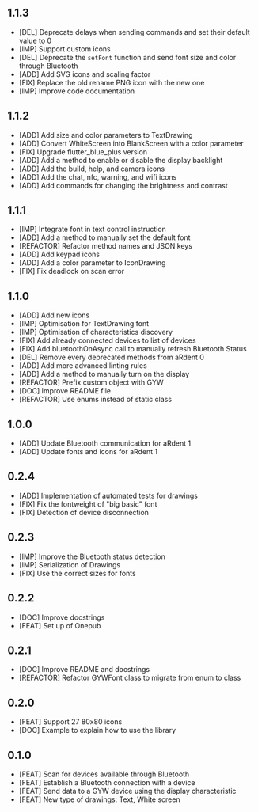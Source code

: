 ## 1.1.3
* [DEL] Deprecate delays when sending commands and set their default value to 0
* [IMP] Support custom icons
* [DEL] Deprecate the `setFont` function and send font size and color through Bluetooth
* [ADD] Add SVG icons and scaling factor
* [FIX] Replace the old rename PNG icon with the new one
* [IMP] Improve code documentation

## 1.1.2
* [ADD] Add size and color parameters to TextDrawing
* [ADD] Convert WhiteScreen into BlankScreen with a color parameter
* [FIX] Upgrade flutter_blue_plus version
* [ADD] Add a method to enable or disable the display backlight
* [ADD] Add the build, help, and camera icons
* [ADD] Add the chat, nfc, warning, and wifi icons
* [ADD] Add commands for changing the brightness and contrast

## 1.1.1
* [IMP] Integrate font in text control instruction
* [ADD] Add a method to manually set the default font
* [REFACTOR] Refactor method names and JSON keys
* [ADD] Add keypad icons
* [ADD] Add a color parameter to IconDrawing
* [FIX] Fix deadlock on scan error

## 1.1.0
* [ADD] Add new icons
* [IMP] Optimisation for TextDrawing font
* [IMP] Optimisation of characteristics discovery
* [FIX] Add already connected devices to list of devices
* [FIX] Add bluetoothOnAsync call to manually refresh Bluetooth Status
* [DEL] Remove every deprecated methods from aRdent 0
* [ADD] Add more advanced linting rules
* [ADD] Add a method to manually turn on the display
* [REFACTOR] Prefix custom object with GYW
* [DOC] Improve README file
* [REFACTOR] Use enums instead of static class

## 1.0.0
* [ADD] Update Bluetooth communication for aRdent 1
* [ADD] Update fonts and icons for aRdent 1

## 0.2.4
* [ADD] Implementation of automated tests for drawings
* [FIX] Fix the fontweight of "big basic" font
* [FIX] Detection of device disconnection

## 0.2.3
* [IMP] Improve the Bluetooth status detection
* [IMP] Serialization of Drawings
* [FIX] Use the correct sizes for fonts

## 0.2.2
* [DOC] Improve docstrings
* [FEAT] Set up of Onepub

## 0.2.1
* [DOC] Improve README and docstrings
* [REFACTOR] Refactor GYWFont class to migrate from enum to class

## 0.2.0
* [FEAT] Support 27 80x80 icons
* [DOC] Example to explain how to use the library

## 0.1.0
* [FEAT] Scan for devices available through Bluetooth
* [FEAT] Establish a Bluetooth connection with a device
* [FEAT] Send data to a GYW device using the display characteristic
* [FEAT] New type of drawings: Text, White screen
